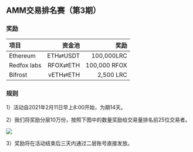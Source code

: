 ## AMM交易排名赛（第3期）


### 奖励

| **项目** | **资金池** | **奖励** |
| :--- | ---: | ---: |
Ethereum | ETH⇄USDT  | 100,000LRC
Redfox labs | RFOX⇄ETH | 100,000 RFOX 
Bifrost | vETH⇄ETH |  2,500 LRC





### 规则


1）活动自2021年2月11日早上8:00开始，为期14天。

2）我们将奖励分层10万份，按照下图中的数量奖励给交易量排名前25位交易者。

![](/markdown/images/program_2.png "")

3）奖励将在活动结束后三天内通过二层账号直接发放。
